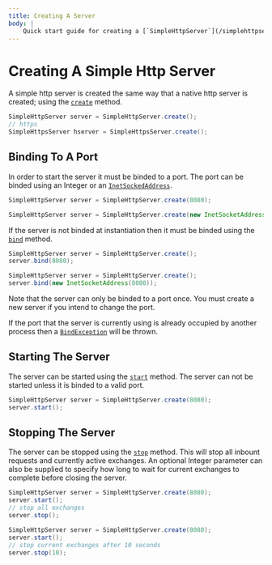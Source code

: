 ```yaml
---
title: Creating A Server
body: |
    Quick start guide for creating a [`SimpleHttpServer`](/simplehttpserver/documentation/com/kttdevelopment/simplehttpserver/package-summary.html).
---
```

# Creating A Simple Http Server

A simple http server is created the same way that a native http server is created; using the [`create`](/simplehttpserver/documentation/com/kttdevelopment/simplehttpserver/SimpleHttpServer.html#create()) method.

```java
SimpleHttpServer server = SimpleHttpServer.create();
// https
SimpleHttpsServer hserver = SimpleHttpsServer.create();
```

## Binding To A Port

In order to start the server it must be binded to a port. The port can be binded using an Integer or an [`InetSockedAddress`](https://docs.oracle.com/en/java/javase/11/docs/api/java.base/java/net/InetSocketAddress.html).

```java
SimpleHttpServer server = SimpleHttpServer.create(8080);
```
```java
SimpleHttpServer server = SimpleHttpServer.create(new InetSocketAddress(8080));
```

If the server is not binded at instantiation then it must be binded using the [`bind`](/simplehttpserver/documentation/com/kttdevelopment/simplehttpserver/SimpleHttpServer.html#bind(java.net.InetSocketAddress,int)) method.
```java
SimpleHttpServer server = SimpleHttpServer.create();
server.bind(8080);
```
```java
SimpleHttpServer server = SimpleHttpServer.create();
server.bind(new InetSocketAddress(8080));
```

Note that the server can only be binded to a port once. You must create a new server if you intend to change the port.

If the port that the server is currently using is already occupied by another process then a [`BindException`](https://docs.oracle.com/en/java/javase/11/docs/api/java.base/java/lang/Exception.html) will be thrown.

## Starting The Server

The server can be started using the [`start`](/simplehttpserver/documentation/com/kttdevelopment/simplehttpserver/SimpleHttpServer.html#start()) method. The server can not be started unless it is binded to a valid port.
```java
SimpleHttpServer server = SimpleHttpServer.create(8080);
server.start();
```

## Stopping The Server

The server can be stopped using the [`stop`](/simplehttpserver/documentation/com/kttdevelopment/simplehttpserver/SimpleHttpServer.html#stop()) method. This will stop all inbount requests and currently active exchanges. An optional Integer parameter can also be supplied to specify how long to wait for current exchanges to complete before closing the server.

```java
SimpleHttpServer server = SimpleHttpServer.create(8080);
server.start();
// stop all exchanges
server.stop();
```
```java
SimpleHttpServer server = SimpleHttpServer.create(8080);
server.start();
// stop current exchanges after 10 seconds
server.stop(10);
```
